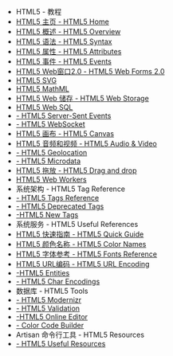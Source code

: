 - HTML5 - 教程  
 - [HTML5 主页 - HTML5 Home](home.md)
 - [HTML5 概述 - HTML5 Overview](overview.md)
 - [HTML5 语法 - HTML5 Syntax](syntax.md)
 - [HTML5 属性 - HTML5 Attributes](attributes.md)
 - [HTML5 事件 - HTML5 Events](events.md)
 - [HTML5 Web窗口2.0 - HTML5 Web Forms 2.0](forms.md)
 - [HTML5 SVG](svg.md)
 - [HTML5 MathML](mathml.md)
 - [HTML5 Web 储存 - HTML5 Web Storage](storage.md)
 - [HTML5 Web SQL](sql.md)
 - [ - HTML5 Server-Sent Events](sse.md)
 - [ - HTML5 WebSocket](webSocket.md)
 - [HTML5 画布 - HTML5 Canvas](canvas.md)
 - [HTML5 音频和视频 - HTML5 Audio & Video](audio-video.md)
 - [ - HTML5 Geolocation](geolocation.md)
 - [ - HTML5 Microdata](microdata.md)
 - [HTML5 拖放 - HTML5 Drag and drop](drag-drop.md)
 - [HTML5 Web Workers](workers.md)
- 系统架构 - HTML5 Tag Reference
 - [ - HTML5 Tags Reference](tags-reference.md)
 - [ - HTML5 Deprecated Tags](deprecated-tags.md)
 - [-HTML5 New Tags](new-tags.md)
- 系统服务 -  HTML5 Useful References
 - [HTML5 快速指南 - HTML5 Quick Guide](quick-guide.md)
 - [HTML5 颜色名称 - HTML5 Color Names](color-names.md)
 - [HTML5 字体参考 - HTML5 Fonts Reference](fonts-reference.md)
 - [HTML5 URL编码 - HTML5 URL Encoding](url-encoding.md)
 - [-HTML5 Entities](entities.md)
 - [ - HTML5 Char Encodings](encodings.md)
- 数据库 -  HTML5 Tools
 - [ - HTML5 Modernizr](modernizr.md)
 - [ - HTML5 Validation](validation.md)
 - [-HTML5 Online Editor](online-editor.md)
 - [ - Color Code Builder](color.md)
- Artisan 命令行工具 - HTML5 Resources
 - [ - HTML5 Useful Resources](useful-resources.md)